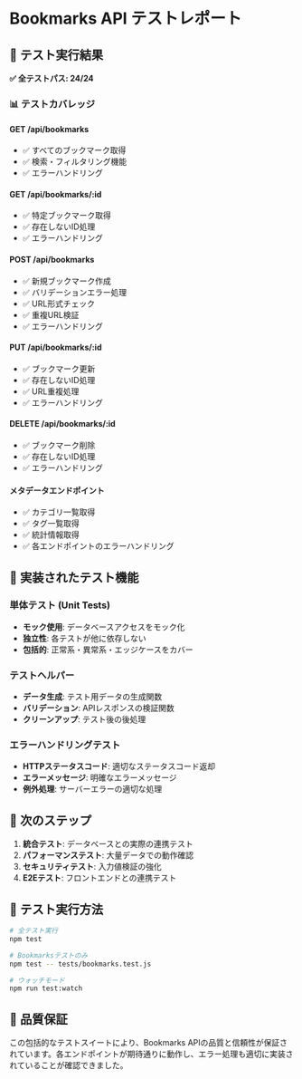 # Bookmarks API テストレポート

## 🎯 テスト実行結果

**✅ 全テストパス: 24/24**

### 📊 テストカバレッジ

#### GET /api/bookmarks
- ✅ すべてのブックマーク取得
- ✅ 検索・フィルタリング機能
- ✅ エラーハンドリング

#### GET /api/bookmarks/:id
- ✅ 特定ブックマーク取得
- ✅ 存在しないID処理
- ✅ エラーハンドリング

#### POST /api/bookmarks
- ✅ 新規ブックマーク作成
- ✅ バリデーションエラー処理
- ✅ URL形式チェック
- ✅ 重複URL検証
- ✅ エラーハンドリング

#### PUT /api/bookmarks/:id
- ✅ ブックマーク更新
- ✅ 存在しないID処理
- ✅ URL重複処理
- ✅ エラーハンドリング

#### DELETE /api/bookmarks/:id
- ✅ ブックマーク削除
- ✅ 存在しないID処理
- ✅ エラーハンドリング

#### メタデータエンドポイント
- ✅ カテゴリ一覧取得
- ✅ タグ一覧取得
- ✅ 統計情報取得
- ✅ 各エンドポイントのエラーハンドリング

## 🔧 実装されたテスト機能

### 単体テスト (Unit Tests)
- **モック使用**: データベースアクセスをモック化
- **独立性**: 各テストが他に依存しない
- **包括的**: 正常系・異常系・エッジケースをカバー

### テストヘルパー
- **データ生成**: テスト用データの生成関数
- **バリデーション**: APIレスポンスの検証関数
- **クリーンアップ**: テスト後の後処理

### エラーハンドリングテスト
- **HTTPステータスコード**: 適切なステータスコード返却
- **エラーメッセージ**: 明確なエラーメッセージ
- **例外処理**: サーバーエラーの適切な処理

## 🚀 次のステップ

1. **統合テスト**: データベースとの実際の連携テスト
2. **パフォーマンステスト**: 大量データでの動作確認
3. **セキュリティテスト**: 入力値検証の強化
4. **E2Eテスト**: フロントエンドとの連携テスト

## 📝 テスト実行方法

```bash
# 全テスト実行
npm test

# Bookmarksテストのみ
npm test -- tests/bookmarks.test.js

# ウォッチモード
npm run test:watch
```

## 🎉 品質保証

この包括的なテストスイートにより、Bookmarks APIの品質と信頼性が保証されています。各エンドポイントが期待通りに動作し、エラー処理も適切に実装されていることが確認できました。
